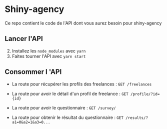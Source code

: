 # Shiny-agency

Ce repo contient le code de l'API dont vous aurez besoin pour shiny-agency


## Lancer l'API 

2. Installez les `node_modules` avec `yarn`
3. Faites tourner l'API avec `yarn start`


## Consommer l 'API

- La route pour récupérer les profils des freelances :
`GET /freelances`

- La route pour avoir le détail d'un profil de freelance :
`GET /profile/?id={id}`

- La route pour avoir le questionnaire :
`GET /survey/`

- La route pour obtenir le résultat du questionnaire :
`GET /results/?a1=0&a2=1&a3=0...`

